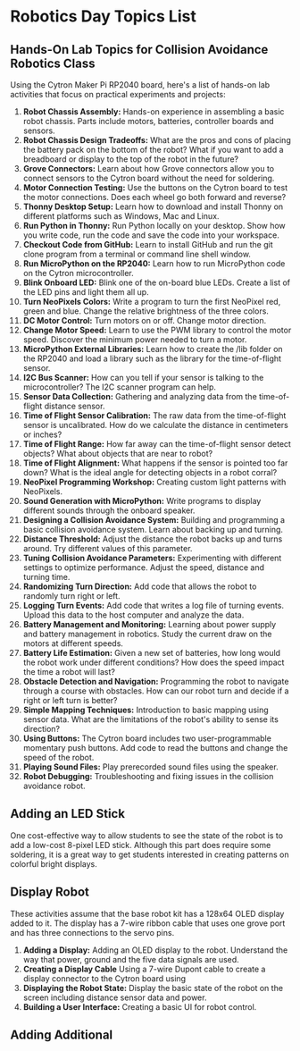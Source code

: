 # Robotics Day Topics List

## Hands-On Lab Topics for Collision Avoidance Robotics Class

Using the Cytron Maker Pi RP2040 board, here's a list of hands-on lab activities that focus on practical experiments and projects:

1. **Robot Chassis Assembly:** Hands-on experience in assembling a basic robot chassis.  Parts include motors, batteries, controller boards and sensors.
2. **Robot Chassis Design Tradeoffs:** What are the pros
and cons of placing the battery pack on the bottom of the
robot?  What if you want to add a breadboard or
display to the top of the robot in the future?
3. **Grove Connectors:** Learn about how Grove connectors
allow you to connect sensors to the Cytron board
without the need for soldering.
4. **Motor Connection Testing:** Use the buttons on
the Cytron board to test the motor connections.  Does
each wheel go both forward and reverse?
5. **Thonny Desktop Setup:** Learn how to download
and install Thonny on different platforms such as
Windows, Mac and Linux.
6. **Run Python in Thonny:** Run Python locally on
your desktop.  Show how you write code, run
the code and save the code into your workspace.
7. **Checkout Code from GitHub:** Learn to install
GitHub and run the git clone program from a terminal or command line shell window.
8. **Run MicroPython on the RP2040:** Learn how
to run MicroPython code on the Cytron microcontroller.
9. **Blink Onboard LED:** Blink one of the on-board blue LEDs.  Create a list of the LED pins and light them all up.
10. **Turn NeoPixels Colors:** Write a program to turn
the first NeoPixel red, green and blue.  Change the
relative brightness of the three colors.
11. **DC Motor Control:** Turn motors on or off.
Change motor direction.
12. **Change Motor Speed:**  Learn to use the PWM
library to control the motor speed.  Discover the
minimum power needed to turn a motor.
13. **MicroPython External Libraries:** Learn how to create the /lib folder on the RP2040 and load a library such as the
library for the time-of-flight sensor.
14. **I2C Bus Scanner:** How can you tell if your sensor is talking to the microcontroller?  The I2C scanner program can help.
15. **Sensor Data Collection:** Gathering and analyzing data from the time-of-flight distance sensor.
16. **Time of Flight Sensor Calibration:**  The raw data from the time-of-flight sensor is uncalibrated.  How do we calculate the distance in centimeters or inches?
17. **Time of Flight Range:**  How far away can the time-of-flight sensor detect objects?  What about objects that are near to robot?
18. **Time of Flight Alignment:** What happens if the sensor is pointed too far down?  What is the ideal angle for detecting objects in a robot corral?
19. **NeoPixel Programming Workshop:** Creating custom light patterns with NeoPixels.
20. **Sound Generation with MicroPython:** Write programs to display different sounds through the onboard speaker.
21. **Designing a Collision Avoidance System:** Building and programming a basic collision avoidance system.  Learn about backing up and turning.
22. **Distance Threshold:** Adjust the distance the robot
backs up and turns around.  Try different values of this parameter.
23. **Tuning Collision Avoidance Parameters:** Experimenting with different settings to optimize performance.  Adjust the speed, distance and turning time.
24.  **Randomizing Turn Direction:** Add code that
allows the robot to randomly turn right or left.
25.  **Logging Turn Events:** Add code that writes a log
file of turning events.  Upload this data to the host
computer and analyze the data.
26. **Battery Management and Monitoring:** Learning about power supply and battery management in robotics.  Study
the current draw on the motors at different speeds.
27.  **Battery Life Estimation:** Given a new set of
batteries, how long would the robot work under different
conditions?  How does the speed impact the time a robot
will last?
28. **Obstacle Detection and Navigation:** Programming the robot to navigate through a course with obstacles.  How can
our robot turn and decide if a right or left turn is better?
29. **Simple Mapping Techniques:** Introduction to basic mapping using sensor data.  What are the limitations of
the robot's ability to sense its direction?
30. **Using Buttons:**  The Cytron board includes two user-programmable momentary push buttons.  Add code to read the buttons and change
the speed of the robot.
31. **Playing Sound Files:** Play prerecorded sound files using the speaker.
32. **Robot Debugging:** Troubleshooting and fixing issues in the collision avoidance robot.

## Adding an LED Stick

One cost-effective way to allow students to see the state of the robot is to add a low-cost 8-pixel LED stick.  Although this part does require some soldering, it is a great way to get students interested in creating patterns on colorful bright displays.

## Display Robot

These activities assume that the base robot kit has a 128x64 OLED display
added to it.  The display has a 7-wire ribbon cable that uses one grove port
and has three connections to the servo pins.

1. **Adding a Display:** Adding an OLED display to the robot.  Understand
the way that power, ground and the five data signals are used.
2. **Creating a Display Cable** Using a 7-wire Dupont cable to create a display connector to the Cytron board using 
2. **Displaying the Robot State:** Display the basic state of the
robot on the screen including distance sensor data and power.
22. **Building a User Interface:** Creating a basic UI for robot control.

## Adding Additional

